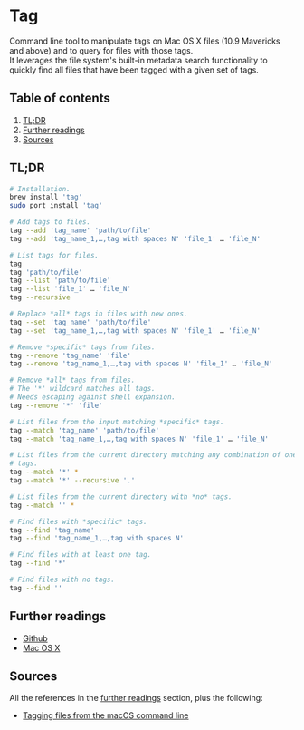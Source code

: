# Tag

Command line tool to manipulate tags on Mac OS X files (10.9 Mavericks and above) and to query for files with those tags.<br/>
It leverages the file system's built-in metadata search functionality to quickly find all files that have been tagged with a given set of tags.

## Table of contents <!-- omit in toc -->

1. [TL;DR](#tldr)
1. [Further readings](#further-readings)
1. [Sources](#sources)

## TL;DR

```sh
# Installation.
brew install 'tag'
sudo port install 'tag'

# Add tags to files.
tag --add 'tag_name' 'path/to/file'
tag --add 'tag_name_1,…,tag with spaces N' 'file_1' … 'file_N'

# List tags for files.
tag
tag 'path/to/file'
tag --list 'path/to/file'
tag --list 'file_1' … 'file_N'
tag --recursive

# Replace *all* tags in files with new ones.
tag --set 'tag_name' 'path/to/file'
tag --set 'tag_name_1,…,tag with spaces N' 'file_1' … 'file_N'

# Remove *specific* tags from files.
tag --remove 'tag_name' 'file'
tag --remove 'tag_name_1,…,tag with spaces N' 'file_1' … 'file_N'

# Remove *all* tags from files.
# The '*' wildcard matches all tags.
# Needs escaping against shell expansion.
tag --remove '*' 'file'

# List files from the input matching *specific* tags.
tag --match 'tag_name' 'path/to/file'
tag --match 'tag_name_1,…,tag with spaces N' 'file_1' … 'file_N'

# List files from the current directory matching any combination of one or more
# tags.
tag --match '*' *
tag --match '*' --recursive '.'

# List files from the current directory with *no* tags.
tag --match '' *

# Find files with *specific* tags.
tag --find 'tag_name'
tag --find 'tag_name_1,…,tag with spaces N'

# Find files with at least one tag.
tag --find '*'

# Find files with no tags.
tag --find ''
```

## Further readings

- [Github]
- [Mac OS X]

## Sources

All the references in the [further readings] section, plus the following:

- [Tagging files from the macOS command line]

<!--
  References
  -->

<!-- Upstream -->
[github]: https://github.com/jdberry/tag

<!-- In-article sections -->
[further readings]: #further-readings

<!-- Knowledge base -->
[mac os x]: README.md

<!-- Others -->
[tagging files from the macos command line]: https://brettterpstra.com/2017/08/22/tagging-files-from-the-command-line/
